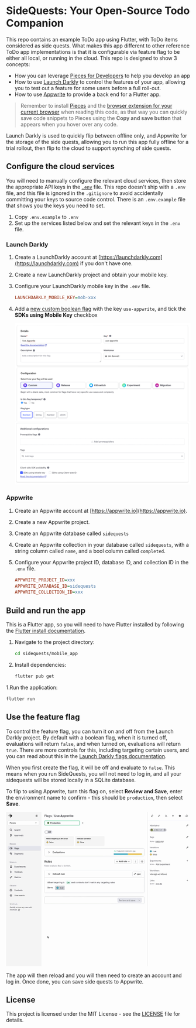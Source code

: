 # SideQuests: Your Open-Source Todo Companion

This repo contains an example ToDo app using Flutter, with ToDo items considered as side quests. What makes this app different to other reference ToDo app implementations is that it is configurable via feature flag to be either all local, or running in the cloud. This repo is designed to show 3 concepts:

- How you can leverage [Pieces for Developers](https://pieces.app) to help you develop an app
- How to use [Launch Darkly](https://launchdarkly.com) to control the features of your app, allowing you to test out a feature for some users before a full roll-out.
- How to use [Appwrite](https://appwrite.io) to provide a back end for a Flutter app.

> Remember to install [Pieces](https://pieces.app) and the [browser extension for your current browser](https://pieces.app/plugins/web-extension) when reading this code, as that way you can quickly save code snippets to Pieces using the **Copy and save button** that appears when you hover over any code.

Launch Darkly is used to quickly flip between offline only, and Appwrite for the storage of the side quests, allowing you to run this app fully offline for a trial rollout, then flip to the cloud to support synching of side quests.

## Configure the cloud services

You will need to manually configure the relevant cloud services, then store the appropriate API keys in the [`.env`](./mobile-app/.env) file. This repo doesn't ship with a `.env` file, and this file is ignored in the `.gitignore` to avoid accidentally committing your keys to source code control. There is an `.env.example` file that shows you the keys you need to set.

1. Copy `.env.example` to `.env`
1. Set up the services listed below and set the relevant keys in the `.env` file.

### Launch Darkly

1. Create a LaunchDarkly account at [https://launchdarkly.com](https://launchdarkly.com) if you don't have one.
1. Create a new LaunchDarkly project and obtain your mobile key.
1. Configure your LaunchDarkly mobile key in the `.env` file.

   ```ini
   LAUNCHDARKLY_MOBILE_KEY=mob-xxx
   ```

1. Add a [new custom boolean flag](https://docs.launchdarkly.com/home/flags/custom) with the key `use-appwrite`, and tick the **SDKs using Mobile Key** checkbox

   ![The new custom Use appwrite boolean flag](./img/use-appwrite-flag.webp)
   ![The use SDKs using mobile key setting](./img/flag-use-mobile-key.webp)


### Appwrite

1. Create an Appwrite account at [https://appwrite.io](https://appwrite.io).
1. Create a new Appwrite project.
1. Create an Appwrite database called `sidequests`
1. Create an Appwrite collection in your database called `sidequests`, with a string column called `name`, and a bool column called `completed`.
1. Configure your Appwrite project ID, database ID, and collection ID in the `.env` file.

   ```ini
   APPWRITE_PROJECT_ID=xxx
   APPWRITE_DATABASE_ID=sidequests
   APPWRITE_COLLECTION_ID=xxx
   ```

## Build and run the app

This is a Flutter app, so you will need to have Flutter installed by following the [Flutter install documentation](https://docs.flutter.dev/get-started/install).

1. Navigate to the project directory:

   ```bash
   cd sidequests/mobile_app
   ```

1. Install dependencies:

   ```bash
   flutter pub get
   ```

1.Run the application:

   ```bash
   flutter run
   ```

## Use the feature flag

To control the feature flag, you can turn it on and off from the Launch Darkly project. By default with a boolean flag, when it is turned off, evaluations will return `false`, and when turned on, evaluations will return `true`. There are more controls for this, including targeting certain users, and you can read about this in the [Launch Darkly flags documentation](https://docs.launchdarkly.com/home/flags/toggle).

When you first create the flag, it will be off and evaluate to `false`. This means when you run SideQuests, you will not need to log in, and all your sidequests will be stored locally in a SQLite database.

To flip to using Appwrite, turn this flag on, select **Review and Save**, enter the environment name to confirm - this should be `production`, then select **Save**.

![Turning the flag on and confirming the environment](./img/turn-flag-on.gif)

The app will then reload and you will then need to create an account and log in. Once done, you can save side quests to Appwrite.

## License

This project is licensed under the MIT License - see the [LICENSE](LICENSE) file for details. 
